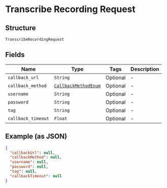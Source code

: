 
# Transcribe Recording Request

## Structure

`TranscribeRecordingRequest`

## Fields

| Name | Type | Tags | Description |
|  --- | --- | --- | --- |
| `callback_url` | `String` | Optional | - |
| `callback_method` | [`CallbackMethodEnum`](/doc/Voice/models/callback-method-enum.md) | Optional | - |
| `username` | `String` | Optional | - |
| `password` | `String` | Optional | - |
| `tag` | `String` | Optional | - |
| `callback_timeout` | `Float` | Optional | - |

## Example (as JSON)

```json
{
  "callbackUrl": null,
  "callbackMethod": null,
  "username": null,
  "password": null,
  "tag": null,
  "callbackTimeout": null
}
```

